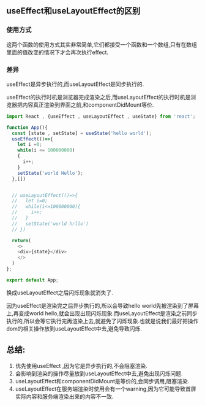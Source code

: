 ## useEffect和useLayoutEffect的区别

### 使用方式

这两个函数的使用方式其实非常简单,它们都接受一个函数和一个数组,只有在数组里面的值改变的情况下才会再次执行effect.

### 差异

 useEffect是异步执行的,而useLayoutEffect是同步执行的.

useEffect的执行时机是浏览器完成渲染之后,而useLayoutEffect的执行时机是浏览器把内容真正渲染到界面之前,和componentDidMount等价.

```js
import React , {useEffect , useLayoutEffect , useState} from 'react';

function App(){
  const [state , setState] = useState('hello world');
  useEffect(()=>{
    let i =0;
    while(i <= 100000000)
    {
      i++;
    }
    setState('world Hello');
  },[])


  // useLayoutEffect(()=>{
  //   let i=0;
  //   while(i<=100000000){
  //     i++;
  //   }
  //   setState('world hrllo')
  // })

  return(
    <>
    <div>{state}</div>
    </>
  )
};

export default App;
```

换成useLayoutEffect之后闪烁现象就消失了.

因为useEffect是渲染完之后异步执行的,所以会导致hello world先被渲染到了屏幕上,再变成world hello,就会出现出现闪烁现象.而useLayoutEffect是渲染之前同步执行的,所以会等它执行完再渲染上去,就避免了闪烁现象.也就是说我们最好把操作dom的相关操作放到useLayoutEffect中去,避免导致闪烁.

## 总结:

1. 优先使用useEffect ,因为它是异步执行的,不会阻塞渲染.
2. 会影响到渲染的操作尽量放到useLayoutEffect中去,避免出现闪烁问题.
3. useLayoutEffect和componentDidMount是等价的,会同步调用,阻塞渲染.
4. useLayoutEffect在服务端渲染时使用会有一个warning,因为它可能导致首屏实际内容和服务端渲染出来的内容不一致.

